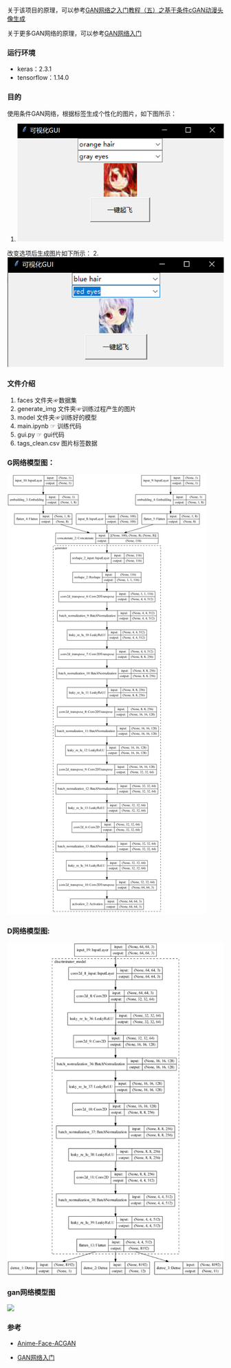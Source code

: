 关于该项目的原理，可以参考[GAN网络之入门教程（五）之基于条件cGAN动漫头像生成](https://www.cnblogs.com/xiaohuiduan/p/13791700.html)

关于更多GAN网络的原理，可以参考[GAN网络入门](https://www.cnblogs.com/xiaohuiduan/category/1799415.html)

### 运行环境

- keras：2.3.1
- tensorflow：1.14.0

### 目的

使用条件GAN网络，根据标签生成个性化的图片，如下图所示：

1.  ![](readme_img/1.png)

改变选项后生成图片如下所示：
2.  ![](readme_img/2.png)

### 文件介绍

1. faces 文件夹☞数据集
2. generate_img 文件夹☞训练过程产生的图片
3. model 文件夹☞训练好的模型
4. main.ipynb ☞ 训练代码 
5. gui.py ☞ gui代码
6. tags_clean.csv 图片标签数据

### G网络模型图：

![](readme_img/generator.png)

### D网络模型图:

![](readme_img/discriminator.png)


### gan网络模型图

![](readme_img/gan.png)

### 参考

- [Anime-Face-ACGAN](https://github.com/CryoliteZ/Anime-Face-ACGAN)

- [GAN网络入门](https://www.cnblogs.com/xiaohuiduan/category/1799415.html)

